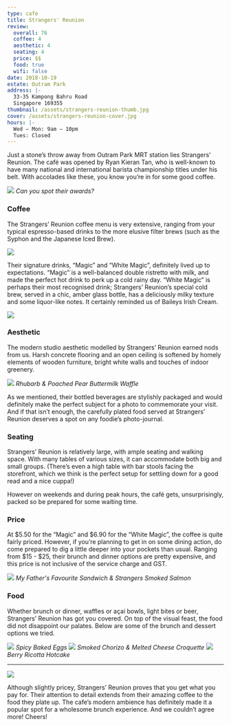 ```yaml
---
type: cafe
title: Strangers' Reunion
review:
  overall: 76
  coffee: 4
  aesthetic: 4
  seating: 4
  price: $$
  food: true
  wifi: false
date: 2018-10-19
estate: Outram Park
address: |-
  33-35 Kampong Bahru Road
  Singapore 169355
thumbnail: /assets/strangers-reunion-thumb.jpg
cover: /assets/strangers-reunion-cover.jpg
hours: |-
  Wed – Mon: 9am – 10pm
  Tues: Closed
---
```


Just a stone’s throw away from Outram Park MRT station lies Strangers’ Reunion<!--more-->. The café was opened by Ryan Kieran Tan, who is well-known to have many national and international barista championship titles under his belt. With accolades like these, you know you’re in for some good coffee.

![](/assets/strangers-reunion-1.jpg)
_Can you spot their awards?_

### Coffee

The Strangers’ Reunion coffee menu is very extensive, ranging from your typical espresso-based drinks to the more elusive filter brews (such as the Syphon and the Japanese Iced Brew).

![](/assets/strangers-reunion-2.jpg)

Their signature drinks, “Magic” and “White Magic”, definitely lived up to expectations. “Magic” is a well-balanced double ristretto with milk, and made the perfect hot drink to perk up a cold rainy day. “White Magic” is perhaps their most recognised drink; Strangers’ Reunion’s special cold brew, served in a chic, amber glass bottle, has a deliciously milky texture and some liquor-like notes. It certainly reminded us of Baileys Irish Cream.

![](/assets/strangers-reunion-3.jpg)

### Aesthetic

The modern studio aesthetic modelled by Strangers’ Reunion earned nods from us. Harsh concrete flooring and an open ceiling is softened by homely elements of wooden furniture, bright white walls and touches of indoor greenery.

![](/assets/strangers-reunion-4.jpg)
_Rhubarb & Poached Pear Buttermilk Waffle_

As we mentioned, their bottled beverages are stylishly packaged and would definitely make the perfect subject for a photo to commemorate your visit. And if that isn’t enough, the carefully plated food served at Strangers’ Reunion deserves a spot on any foodie’s photo-journal.

### Seating

Strangers’ Reunion is relatively large, with ample seating and walking space. With many tables of various sizes, it can accommodate both big and small groups. (There’s even a high table with bar stools facing the storefront, which we think is the perfect setup for settling down for a good read and a nice cuppa!)

However on weekends and during peak hours, the café gets, unsurprisingly, packed so be prepared for some waiting time.

### Price

At $5.50 for the “Magic” and $6.90 for the “White Magic”, the coffee is quite fairly priced. However, if you’re planning to get in on some dining action, do come prepared to dig a little deeper into your pockets than usual. Ranging from $15 - $25, their brunch and dinner options are pretty expensive, and this price is not inclusive of the service charge and GST.

![](/assets/strangers-reunion-5.jpg)
_My Father's Favourite Sandwich & Strangers Smoked Salmon_

### Food

Whether brunch or dinner, waffles or açai bowls, light bites or beer, Strangers’ Reunion has got you covered. On top of the visual feast, the food did not disappoint our palates. Below are some of the brunch and dessert options we tried.

![](/assets/strangers-reunion-6.jpg)
_Spicy Baked Eggs_
![](/assets/strangers-reunion-7.jpg)
_Smoked Chorizo & Melted Cheese Croquette_
![](/assets/strangers-reunion-8.jpg)
_Berry Ricotta Hotcake_

---

![](/assets/strangers-reunion-9.jpg)

Although slightly pricey, Strangers’ Reunion proves that you get what you pay for. Their attention to detail extends from their amazing coffee to the food they plate up. The cafe’s modern ambience has definitely made it a popular spot for a wholesome brunch experience. And we couldn’t agree more! Cheers!
